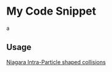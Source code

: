 # My Code Snippet
a
## Usage

[Niagara Intra-Particle shaped collisions](NiagaraPreciseCollisions.md)
